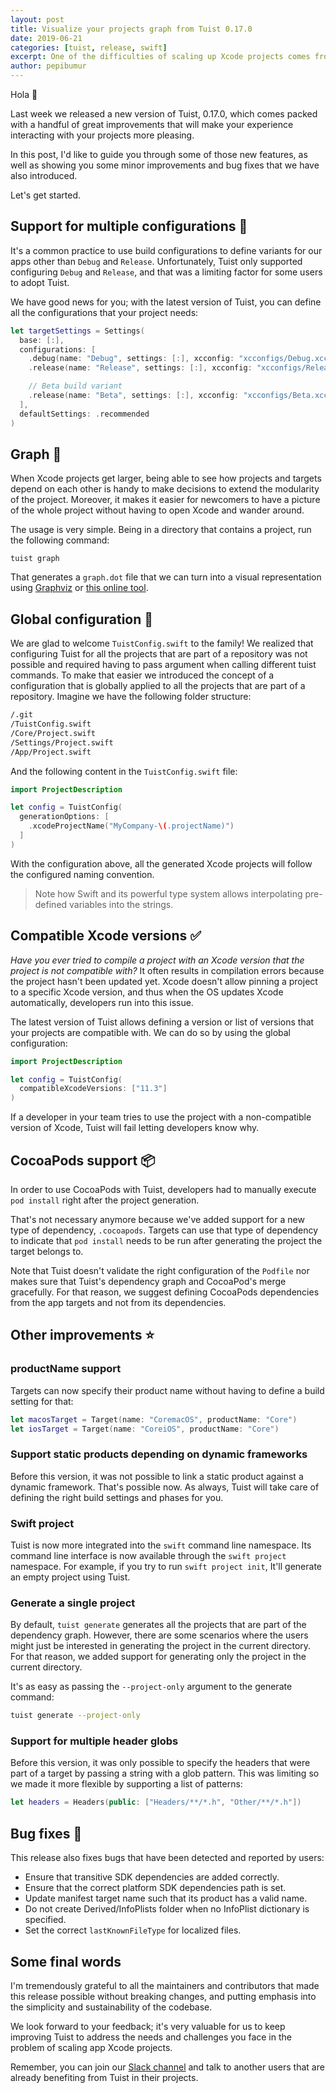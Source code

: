 ```yaml
---
layout: post
title: Visualize your projects graph from Tuist 0.17.0
date: 2019-06-21
categories: [tuist, release, swift]
excerpt: One of the difficulties of scaling up Xcode projects comes from the fact that Xcode doesn't provide a high-level picture of the structure of the project. Tuist 0.17.0 fixes that by providing a new command, 'tuist graph', that exports a graph of the project to help users of the tool visualize their project dependencies. This version also adds support for configuring Tuist globally, and also indicate the version of Xcode that is required to run the project.
author: pepibumur
---
```


Hola 👋

Last week we released a new version of Tuist,
0.17.0,
which comes packed with a handful of great improvements that will make your experience interacting with your projects more pleasing.

In this post,
I'd like to guide you through some of those new features,
as well as showing you some minor improvements and bug fixes that we have also introduced.

Let's get started.

## Support for multiple configurations 📝

It's a common practice to use build configurations to define variants for our apps other than `Debug` and `Release`.
Unfortunately,
Tuist only supported configuring `Debug` and `Release`,
and that was a limiting factor for some users to adopt Tuist.

We have good news for you; with the latest version of Tuist, you can define all the configurations that your project needs:

```swift
let targetSettings = Settings(
  base: [:],
  configurations: [
    .debug(name: "Debug", settings: [:], xcconfig: "xcconfigs/Debug.xcconfig"),
    .release(name: "Release", settings: [:], xcconfig: "xcconfigs/Release.xcconfig"),

    // Beta build variant
    .release(name: "Beta", settings: [:], xcconfig: "xcconfigs/Beta.xcconfig"),
  ],
  defaultSettings: .recommended
)

```

## Graph 🔀

When Xcode projects get larger,
being able to see how projects and targets depend on each other is handy to make decisions to extend the modularity of the project.
Moreover,
it makes it easier for newcomers to have a picture of the whole project without having to open Xcode and wander around.

The usage is very simple.
Being in a directory that contains a project,
run the following command:

```
tuist graph
```

That generates a `graph.dot` file that we can turn into a visual representation using [Graphviz](https://www.graphviz.org/) or [this online tool](https://dreampuf.github.io/GraphvizOnline).

## Global configuration 📝

We are glad to welcome `TuistConfig.swift` to the family!
We realized that configuring Tuist for all the projects that are part of a repository was not possible and required having to pass argument when calling different tuist commands.
To make that easier we introduced the concept of a configuration that is globally applied to all the projects that are part of a repository.
Imagine we have the following folder structure:

```bash
/.git
/TuistConfig.swift
/Core/Project.swift
/Settings/Project.swift
/App/Project.swift
```

And the following content in the `TuistConfig.swift` file:

```swift
import ProjectDescription

let config = TuistConfig(
  generationOptions: [
    .xcodeProjectName("MyCompany-\(.projectName)")
  ]
)
```

With the configuration above,
all the generated Xcode projects will follow the configured naming convention.

> Note how Swift and its powerful type system allows interpolating pre-defined variables into the strings.

## Compatible Xcode versions ✅

_Have you ever tried to compile a project with an Xcode version that the project is not compatible with?_
It often results in compilation errors because the project hasn't been updated yet.
Xcode doesn't allow pinning a project to a specific Xcode version,
and thus when the OS updates Xcode automatically,
developers run into this issue.

The latest version of Tuist allows defining a version or list of versions that your projects are compatible with.
We can do so by using the global configuration:

```swift
import ProjectDescription

let config = TuistConfig(
  compatibleXcodeVersions: ["11.3"]
)
```

If a developer in your team tries to use the project with a non-compatible version of Xcode,
Tuist will fail letting developers know why.

## CocoaPods support 📦

In order to use CocoaPods with Tuist,
developers had to manually execute `pod install` right after the project generation.

That's not necessary anymore because we've added support for a new type of dependency, `.cocoapods`. Targets can use that type of dependency to indicate that `pod install` needs to be run after generating the project the target belongs to.

Note that Tuist doesn't validate the right configuration of the `Podfile` nor makes sure that Tuist's dependency graph and CocoaPod's merge gracefully.
For that reason,
we suggest defining CocoaPods dependencies from the app targets and not from its dependencies.

## Other improvements ⭐️

### productName support

Targets can now specify their product name without having to define a build setting for that:

```swift
let macosTarget = Target(name: "CoremacOS", productName: "Core")
let iosTarget = Target(name: "CoreiOS", productName: "Core")
```

### Support static products depending on dynamic frameworks

Before this version,
it was not possible to link a static product against a dynamic framework.
That's possible now.
As always,
Tuist will take care of defining the right build settings and phases for you.

### Swift project

Tuist is now more integrated into the `swift` command line namespace.
Its command line interface is now available through the `swift project` namespace.
For example,
if you try to run `swift project init`,
It'll generate an empty project using Tuist.

### Generate a single project

By default,
`tuist generate` generates all the projects that are part of the dependency graph.
However,
there are some scenarios where the users might just be interested in generating the project in the current directory.
For that reason,
we added support for generating only the project in the current directory.

It's as easy as passing the `--project-only` argument to the generate command:

```bash
tuist generate --project-only
```

### Support for multiple header globs

Before this version,
it was only possible to specify the headers that were part of a target by passing a string with a glob pattern.
This was limiting so we made it more flexible by supporting a list of patterns:

```swift
let headers = Headers(public: ["Headers/**/*.h", "Other/**/*.h"])
```

## Bug fixes 🐛

This release also fixes bugs that have been detected and reported by users:

- Ensure that transitive SDK dependencies are added correctly.
- Ensure that the correct platform SDK dependencies path is set.
- Update manifest target name such that its product has a valid name.
- Do not create Derived/InfoPlists folder when no InfoPlist dictionary is specified.
- Set the correct `lastKnownFileType` for localized files.

## Some final words

I'm tremendously grateful to all the maintainers and contributors that made this release possible without breaking changes, and putting emphasis into the simplicity and sustainability of the codebase.

We look forward to your feedback; it's very valuable for us to keep improving Tuist to address the needs and challenges you face in the problem of scaling app Xcode projects.

Remember,
you can join our [Slack channel](https://slack.tuist.io) and talk to another users that are already benefiting from Tuist in their projects.
